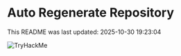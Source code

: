 # Auto Regenerate Repository

This README was last updated: 2025-10-30 19:23:04

 ![TryHackMe](https://tryhackme.com/badge/533634)